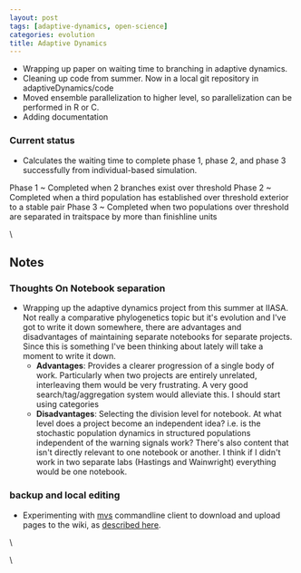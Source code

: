 ```yaml
---
layout: post
tags: [adaptive-dynamics, open-science]
categories: evolution
title: Adaptive Dynamics
---
```







 








-   Wrapping up paper on waiting time to branching in adaptive dynamics.
-   Cleaning up code from summer. Now in a local git repository in
    adaptiveDynamics/code
-   Moved ensemble parallelization to higher level, so parallelization
    can be performed in R or C.
-   Adding documentation

### Current status

-   Calculates the waiting time to complete phase 1, phase 2, and phase
    3 successfully from individual-based simulation.

 Phase 1
  ~ Completed when 2 branches exist over threshold
 Phase 2
  ~ Completed when a third population has established over threshold
    exterior to a stable pair
 Phase 3
  ~ Completed when two populations over threshold are separated in
    traitspace by more than finishline units

\

Notes
-----

### Thoughts On Notebook separation

-   Wrapping up the adaptive dynamics project from this summer at IIASA.
    Not really a comparative phylogenetics topic but it's evolution and
    I've got to write it down somewhere, there are advantages and
    disadvantages of maintaining separate notebooks for separate
    projects. Since this is something I've been thinking about lately
    will take a moment to write it down.
    -   **Advantages**: Provides a clearer progression of a single body
        of work. Particularly when two projects are entirely unrelated,
        interleaving them would be very frustrating. A very good
        search/tag/aggregation system would alleviate this. I should
        start using categories
    -   **Disadvantages**: Selecting the division level for notebook. At
        what level does a project become an independent idea? i.e. is
        the stochastic population dynamics in structured populations
        independent of the warning signals work? There's also content
        that isn't directly relevant to one notebook or another. I think
        if I didn't work in two separate labs (Hastings and Wainwright)
        everything would be one notebook.

### backup and local editing

-   Experimenting with
    [mvs](http://search.cpan.org/~markj/WWW-Mediawiki-Client/bin/mvs "http://search.cpan.org/~markj/WWW-Mediawiki-Client/bin/mvs")
    commandline client to download and upload pages to the wiki, as
    [described
    here](http://wiki.freegeek.org/index.php/Www-mediawiki-client "http://wiki.freegeek.org/index.php/Www-mediawiki-client").

\

\

